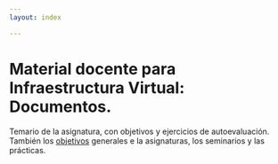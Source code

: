 ```yaml
---
layout: index

---
```


Material docente para Infraestructura Virtual: Documentos.
==

Temario de la asignatura, con objetivos y ejercicios de
autoevaluación. También los [objetivos](objetivos) generales e la
asignaturas, los seminarios y las prácticas.
